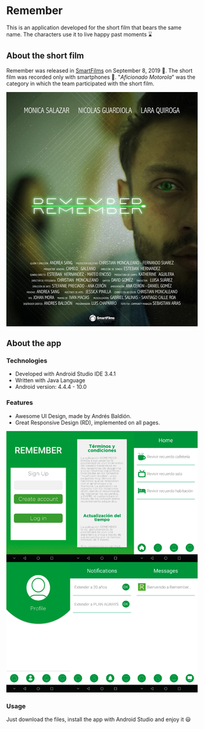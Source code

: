 # Remember
This is an application developed for the short film that bears the same name. The characters use it to live happy past moments :hourglass:

## About the short film
Remember was released in [SmartFilms](https://smartfilms.com.co/) on September 8, 2019 :movie_camera:. The short film was recorded only with smartphones :iphone:. "*Aficionado Motorola*" was the category in which the team participated with the short film.

<img src="./app/src/main/res/drawable/poster.jpeg" width="512" height="615" alt="Short film poster">

## About the app
### Technologies
* Developed with Android Studio IDE 3.4.1
* Written with Java Language
* Android version: 4.4.4 - 10.0

### Features
* Awesome UI Design, made by Andrés Baldión.
* Great Responsive Design (RD), implemented on all pages.

![Collage wallpaper](./app/src/main/res/drawable/collage.png)

### Usage
Just download the files, install the app with Android Studio and enjoy it :smiley:
